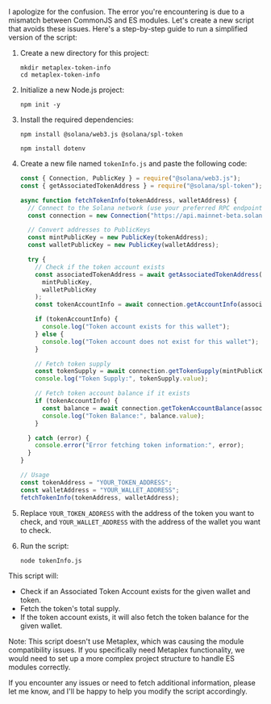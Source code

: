 I apologize for the confusion. The error you're encountering is due to a mismatch between CommonJS and ES modules. Let's create a new script that avoids these issues. Here's a step-by-step guide to run a simplified version of the script:

1. Create a new directory for this project:
   ```
   mkdir metaplex-token-info
   cd metaplex-token-info
   ```

2. Initialize a new Node.js project:
   ```
   npm init -y
   ```

3. Install the required dependencies:
   ```
   npm install @solana/web3.js @solana/spl-token

   npm install dotenv
   ```

4. Create a new file named `tokenInfo.js` and paste the following code:

   ```javascript
   const { Connection, PublicKey } = require("@solana/web3.js");
   const { getAssociatedTokenAddress } = require("@solana/spl-token");

   async function fetchTokenInfo(tokenAddress, walletAddress) {
     // Connect to the Solana network (use your preferred RPC endpoint)
     const connection = new Connection("https://api.mainnet-beta.solana.com");

     // Convert addresses to PublicKeys
     const mintPublicKey = new PublicKey(tokenAddress);
     const walletPublicKey = new PublicKey(walletAddress);

     try {
       // Check if the token account exists
       const associatedTokenAddress = await getAssociatedTokenAddress(
         mintPublicKey,
         walletPublicKey
       );
       const tokenAccountInfo = await connection.getAccountInfo(associatedTokenAddress);

       if (tokenAccountInfo) {
         console.log("Token account exists for this wallet");
       } else {
         console.log("Token account does not exist for this wallet");
       }

       // Fetch token supply
       const tokenSupply = await connection.getTokenSupply(mintPublicKey);
       console.log("Token Supply:", tokenSupply.value);

       // Fetch token account balance if it exists
       if (tokenAccountInfo) {
         const balance = await connection.getTokenAccountBalance(associatedTokenAddress);
         console.log("Token Balance:", balance.value);
       }

     } catch (error) {
       console.error("Error fetching token information:", error);
     }
   }

   // Usage
   const tokenAddress = "YOUR_TOKEN_ADDRESS";
   const walletAddress = "YOUR_WALLET_ADDRESS";
   fetchTokenInfo(tokenAddress, walletAddress);
   ```

5. Replace `YOUR_TOKEN_ADDRESS` with the address of the token you want to check, and `YOUR_WALLET_ADDRESS` with the address of the wallet you want to check.

6. Run the script:
   ```
   node tokenInfo.js
   ```

This script will:
- Check if an Associated Token Account exists for the given wallet and token.
- Fetch the token's total supply.
- If the token account exists, it will also fetch the token balance for the given wallet.

Note: This script doesn't use Metaplex, which was causing the module compatibility issues. If you specifically need Metaplex functionality, we would need to set up a more complex project structure to handle ES modules correctly.

If you encounter any issues or need to fetch additional information, please let me know, and I'll be happy to help you modify the script accordingly.